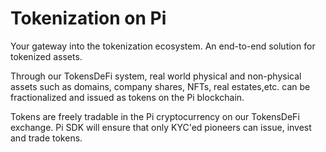 # Tokenization on Pi

Your gateway into the tokenization ecosystem. An end-to-end solution for tokenized assets.

Through our TokensDeFi system, real world physical and non-physical assets such as domains, company shares, NFTs, real estates,etc. can be fractionalized and issued as tokens on the Pi blockchain.

Tokens are freely tradable in the Pi cryptocurrency on our TokensDeFi exchange. Pi SDK will ensure that only KYC'ed pioneers can issue, invest and trade tokens. 



